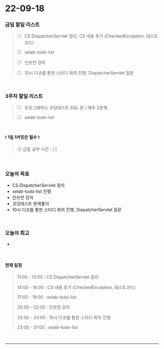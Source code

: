 # 22-09-18
 ### 금일 할일 리스트
> - [ ]  CS DispatcherServlet 정리, CS 내용 추가 (CheckedException, 테스트코드)
>
> - [ ]  selab-todo-list
>
> - [ ]  인프런 강의
>
> - [ ]  10시 디코를 통한 스터디 회의 진행, DispatcherServlet 질문

<br/>

### 3주차 할일 리스트  

> - [ ]  프로그래머스 코딩테스트 SQL 문 / 매주 2문제  
>
> - [ ]  selab-todo-list

<br/>

❗ **1일 1커밋은 필수** ❗
> 🕒 금일 공부 시간 :  [  ]    
  
<br/>

### 오늘의 목표
- CS DispatcherServlet 정리
- selab-todo-list 진행
- 인프런 강의
- 코딩테스트 문제풀이
- 10시 디코를 통한 스터디 회의 진행, DispatcherServlet 질문

<br>

### 오늘의 회고
- 

<br>

#### 현재 일정  
> 11:00 - 13:00 : CS DispatcherServlet 정리
>
> 14:00 - 16:00 : CS 내용 추가 (CheckedException, 테스트코드)
>
> 17:00 - 19:00 : selab-todo-list
>
> 20:00 - 22:00 : 인프런 강의
>
> 22:00 - 23:00 : 10시 디코를 통한 스터디 회의 진행
>
> 23:00 - 01:00 : selab-todo-list

<br/>

------------  